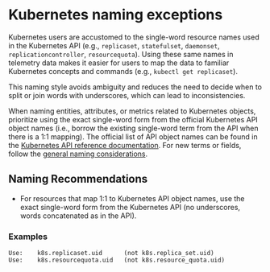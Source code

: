<!--- Hugo front matter used to generate the website version of this page:
linkTitle: Naming known exceptions 
--->

# Kubernetes naming exceptions

Kubernetes users are accustomed to the single-word resource names used in the Kubernetes API (e.g., `replicaset`, `statefulset`, `daemonset`, `replicationcontroller`, `resourcequota`). Using these same names in telemetry data makes it easier for users to map the data to familiar Kubernetes concepts and commands (e.g., `kubectl get replicaset`).

This naming style avoids ambiguity and reduces the need to decide when to split or join words with underscores, which can lead to inconsistencies.

When naming entities, attributes, or metrics related to Kubernetes objects, prioritize using the exact single-word form from the official Kubernetes API object names (i.e., borrow the existing single-word term from the API when there is a 1:1 mapping). The official list of API object names can be found in the [Kubernetes API reference documentation](https://kubernetes.io/docs/reference/generated/kubernetes-api/v1.33/). For new terms or fields, follow the [general naming considerations](../general/naming.md).

## Naming Recommendations

- For resources that map 1:1 to Kubernetes API object names, use the exact single-word form from the Kubernetes API (no underscores, words concatenated as in the API).

### Examples

```text
Use:    k8s.replicaset.uid      (not k8s.replica_set.uid)
Use:    k8s.resourcequota.uid   (not k8s.resource_quota.uid)
```
